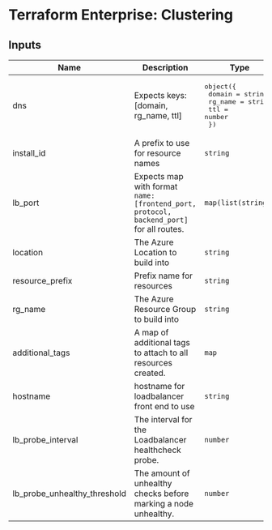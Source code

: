 # Terraform Enterprise: Clustering

## Inputs

| Name | Description | Type | Default | Required |
|------|-------------|------|---------|:-----:|
| dns | Expects keys: [domain, rg\_name, ttl] | <pre>object({<br>    domain  = string<br>    rg_name = string<br>    ttl     = number<br>  })</pre> | n/a | yes |
| install\_id | A prefix to use for resource names | `string` | n/a | yes |
| lb\_port | Expects map with format `name: [frontend_port, protocol, backend_port]` for all routes. | `map(list(string))` | n/a | yes |
| location | The Azure Location to build into | `string` | n/a | yes |
| resource\_prefix | Prefix name for resources | `string` | n/a | yes |
| rg\_name | The Azure Resource Group to build into | `string` | n/a | yes |
| additional\_tags | A map of additional tags to attach to all resources created. | `map` | `{}` | no |
| hostname | hostname for loadbalancer front end to use | `string` | `""` | no |
| lb\_probe\_interval | The interval for the Loadbalancer healthcheck probe. | `number` | `10` | no |
| lb\_probe\_unhealthy\_threshold | The amount of unhealthy checks before marking a node unhealthy. | `number` | `2` | no |

